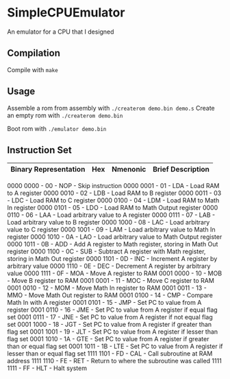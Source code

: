 # SimpleCPUEmulator
An emulator for a CPU that I designed

## Compilation
Compile with `make`

## Usage
Assemble a rom from assembly with `./createrom demo.bin demo.s`
Create an empty rom with `./createrom demo.bin`

Boot rom with `./emulator demo.bin`

## Instruction Set

Binary Representation | Hex | Nmenonic | Brief Description
---|---|---|---
0000 0000 - 00 - NOP - Skip instruction
0000 0001 - 01 - LDA - Load RAM to A register
0000 0010 - 02 - LDB - Load RAM to B register
0000 0011 - 03 - LDC - Load RAM to C register
0000 0100 - 04 - LDM - Load RAM to Math In register 
0000 0101 - 05 - LDO - Load RAM to Math Output register 
0000 0110 - 06 - LAA - Load arbitrary value to A register
0000 0111 - 07 - LAB - Load arbitrary value to B register
0000 1000 - 08 - LAC - Load arbitrary value to C register
0000 1001 - 09 - LAM - Load arbitrary value to Math In register 
0000 1010 - 0A - LAO - Load arbitrary value to Math Output register 
0000 1011 - 0B - ADD - Add A register to Math register, storing in Math Out register 
0000 1100 - 0C - SUB - Subtract A register with Math register, storing in Math Out register 
0000 1101 - 0D - INC - Increment A register by arbitrary value
0000 1110 - 0E - DEC - Decrement A register by arbitrary value
0000 1111 - 0F - MOA - Move A register to RAM
0001 0000 - 10 - MOB - Move B register to RAM
0001 0001 - 11 - MOC - Move C register to RAM
0001 0010 - 12 - MOM - Move Math In register to RAM
0001 0011 - 13 - MMO - Move Math Out register to RAM
0001 0100 - 14 - CMP - Compare Math In with A register
0001 0101 - 15 - JMP - Set PC to value from A register
0001 0110 - 16 - JME - Set PC to value from A register if equal flag set
0001 0111 - 17 - JNE - Set PC to value from A register if not equal flag set
0001 1000 - 18 - JGT - Set PC to value from A register if greater than flag set
0001 1001 - 19 - JLT - Set PC to value from A register if lesser than flag set
0001 1010 - 1A - GTE - Set PC to value from A register if greater than  or equal flag set
0001 1011 - 1B - LTE - Set PC to value from A register if lesser than or equal flag set
1111 1101 - FD - CAL - Call subroutine at RAM address
1111 1110 - FE - RET - Return to where the subroutine was called
1111 1111 - FF - HLT - Halt system